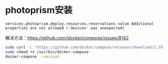 # photoprism安装

```text
services.photoprism.deploy.resources.reservations value Additional properties are not allowed ('devices' was unexpected)
```

解决方法：https://github.com/docker/compose/issues/8142

```sh
sudo curl -L "https://github.com/docker/compose/releases/download/1.29.2/docker-compose-$(uname -s)-$(uname -m)" -o /usr/bin/docker-compose
sudo chmod +x /usr/bin/docker-compose
docker-compose --version
```
